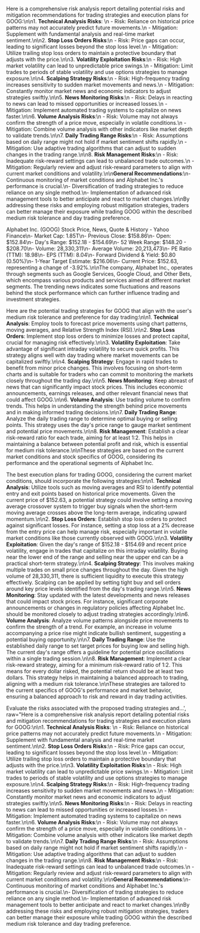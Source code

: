 Here is a comprehensive risk analysis report detailing potential risks and mitigation recommendations for trading strategies and execution plans for GOOG:\n\n1. **Technical Analysis Risks**: \n   - Risk: Reliance on historical price patterns may not accurately predict future movements.\n   - Mitigation: Supplement with fundamental analysis and real-time market sentiment.\n\n2. **Stop Loss Orders Risks**:\n   - Risk: Price gaps can occur, leading to significant losses beyond the stop loss level.\n   - Mitigation: Utilize trailing stop loss orders to maintain a protective boundary that adjusts with the price.\n\n3. **Volatility Exploitation Risks**:\n   - Risk: High market volatility can lead to unpredictable price swings.\n   - Mitigation: Limit trades to periods of stable volatility and use options strategies to manage exposure.\n\n4. **Scalping Strategy Risks**:\n   - Risk: High-frequency trading increases sensitivity to sudden market movements and news.\n   - Mitigation: Constantly monitor market news and economic indicators to adjust strategies swiftly.\n\n5. **News Monitoring Risks**:\n   - Risk: Delays in reacting to news can lead to missed opportunities or increased losses.\n   - Mitigation: Implement automated trading systems to capitalize on news faster.\n\n6. **Volume Analysis Risks**:\n   - Risk: Volume may not always confirm the strength of a price move, especially in volatile conditions.\n   - Mitigation: Combine volume analysis with other indicators like market depth to validate trends.\n\n7. **Daily Trading Range Risks**:\n   - Risk: Assumptions based on daily range might not hold if market sentiment shifts rapidly.\n   - Mitigation: Use adaptive trading algorithms that can adjust to sudden changes in the trading range.\n\n8. **Risk Management Risks**:\n   - Risk: Inadequate risk-reward settings can lead to unbalanced trade outcomes.\n   - Mitigation: Regularly review and adjust risk-reward parameters to align with current market conditions and volatility.\n\n**General Recommendations**:\n- Continuous monitoring of market conditions and Alphabet Inc.'s performance is crucial.\n- Diversification of trading strategies to reduce reliance on any single method.\n- Implementation of advanced risk management tools to better anticipate and react to market changes.\n\nBy addressing these risks and employing robust mitigation strategies, traders can better manage their exposure while trading GOOG within the described medium risk tolerance and day trading preference.

Alphabet Inc. (GOOG) Stock Price, News, Quote & History - Yahoo Finance\n- Market Cap: 1.85T\n- Previous Close: $158.86\n- Open: $152.84\n- Day's Range: $152.18 - $154.69\n- 52 Week Range: $148.20 - $208.70\n- Volume: 28,330,311\n- Average Volume: 20,213,473\n- PE Ratio (TTM): 18.98\n- EPS (TTM): 8.04\n- Forward Dividend & Yield: $0.80 (0.50%)\n- 1-Year Target Estimate: $216.06\n- Current Price: $152.63, representing a change of -3.92%.\n\nThe company, Alphabet Inc., operates through segments such as Google Services, Google Cloud, and Other Bets, which encompass various products and services aimed at different market segments. The trending news indicates some fluctuations and reasons behind the stock performance which can further influence trading and investment strategies.

Here are the potential trading strategies for GOOG that align with the user's medium risk tolerance and preference for day trading:\n\n1. **Technical Analysis**: Employ tools to forecast price movements using chart patterns, moving averages, and Relative Strength Index (RSI).\n\n2. **Stop Loss Orders**: Implement stop loss orders to minimize losses and protect capital, crucial for managing risk effectively.\n\n3. **Volatility Exploitation**: Take advantage of significant intraday volatility to secure quick profits. This strategy aligns well with day trading where market movements can be capitalized swiftly.\n\n4. **Scalping Strategy**: Engage in rapid trades to benefit from minor price changes. This involves focusing on short-term charts and is suitable for traders who can commit to monitoring the markets closely throughout the trading day.\n\n5. **News Monitoring**: Keep abreast of news that can significantly impact stock prices. This includes economic announcements, earnings releases, and other relevant financial news that could affect GOOG.\n\n6. **Volume Analysis**: Use trading volume to confirm trends. This helps in understanding the strength behind price movements and in making informed trading decisions.\n\n7. **Daily Trading Range**: Analyze the daily trading range to determine optimal buying or selling points. This strategy uses the day's price range to gauge market sentiment and potential price movements.\n\n8. **Risk Management**: Establish a clear risk-reward ratio for each trade, aiming for at least 1:2. This helps in maintaining a balance between potential profit and risk, which is essential for medium risk tolerance.\n\nThese strategies are based on the current market conditions and stock specifics of GOOG, considering its performance and the operational segments of Alphabet Inc.

The best execution plans for trading GOOG, considering the current market conditions, should incorporate the following strategies:\n\n1. **Technical Analysis**: Utilize tools such as moving averages and RSI to identify potential entry and exit points based on historical price movements. Given the current price of $152.63, a potential strategy could involve setting a moving average crossover system to trigger buy signals when the short-term moving average crosses above the long-term average, indicating upward momentum.\n\n2. **Stop Loss Orders**: Establish stop loss orders to protect against significant losses. For instance, setting a stop loss at a 2% decrease from the entry price can help manage risk, especially important in volatile market conditions like those currently observed with GOOG.\n\n3. **Volatility Exploitation**: Given the day's range of $152.18 - $154.69 and recent price volatility, engage in trades that capitalize on this intraday volatility. Buying near the lower end of the range and selling near the upper end can be a practical short-term strategy.\n\n4. **Scalping Strategy**: This involves making multiple trades on small price changes throughout the day. Given the high volume of 28,330,311, there is sufficient liquidity to execute this strategy effectively. Scalping can be applied by setting tight buy and sell orders around key price levels identified from the day's trading range.\n\n5. **News Monitoring**: Stay updated with the latest developments and news releases that could impact stock prices. For instance, significant corporate announcements or changes in regulatory policies affecting Alphabet Inc. should be monitored closely to adjust trading strategies accordingly.\n\n6. **Volume Analysis**: Analyze volume patterns alongside price movements to confirm the strength of a trend. For example, an increase in volume accompanying a price rise might indicate bullish sentiment, suggesting a potential buying opportunity.\n\n7. **Daily Trading Range**: Use the established daily range to set target prices for buying low and selling high. The current day's range offers a guideline for potential price oscillations within a single trading session.\n\n8. **Risk Management**: Implement a clear risk-reward strategy, aiming for a minimum risk-reward ratio of 1:2. This means for every dollar risked, the potential return should be at least two dollars. This strategy helps in maintaining a balanced approach to trading, aligning with a medium risk tolerance.\n\nThese strategies are tailored to the current specifics of GOOG's performance and market behavior, ensuring a balanced approach to risk and reward in day trading activities.

Evaluate the risks associated with the proposed trading strategies and...', raw="Here is a comprehensive risk analysis report detailing potential risks and mitigation recommendations for trading strategies and execution plans for GOOG:\n\n1. **Technical Analysis Risks**: \n   - Risk: Reliance on historical price patterns may not accurately predict future movements.\n   - Mitigation: Supplement with fundamental analysis and real-time market sentiment.\n\n2. **Stop Loss Orders Risks**:\n   - Risk: Price gaps can occur, leading to significant losses beyond the stop loss level.\n   - Mitigation: Utilize trailing stop loss orders to maintain a protective boundary that adjusts with the price.\n\n3. **Volatility Exploitation Risks**:\n   - Risk: High market volatility can lead to unpredictable price swings.\n   - Mitigation: Limit trades to periods of stable volatility and use options strategies to manage exposure.\n\n4. **Scalping Strategy Risks**:\n   - Risk: High-frequency trading increases sensitivity to sudden market movements and news.\n   - Mitigation: Constantly monitor market news and economic indicators to adjust strategies swiftly.\n\n5. **News Monitoring Risks**:\n   - Risk: Delays in reacting to news can lead to missed opportunities or increased losses.\n   - Mitigation: Implement automated trading systems to capitalize on news faster.\n\n6. **Volume Analysis Risks**:\n   - Risk: Volume may not always confirm the strength of a price move, especially in volatile conditions.\n   - Mitigation: Combine volume analysis with other indicators like market depth to validate trends.\n\n7. **Daily Trading Range Risks**:\n   - Risk: Assumptions based on daily range might not hold if market sentiment shifts rapidly.\n   - Mitigation: Use adaptive trading algorithms that can adjust to sudden changes in the trading range.\n\n8. **Risk Management Risks**:\n   - Risk: Inadequate risk-reward settings can lead to unbalanced trade outcomes.\n   - Mitigation: Regularly review and adjust risk-reward parameters to align with current market conditions and volatility.\n\n**General Recommendations**:\n- Continuous monitoring of market conditions and Alphabet Inc.'s performance is crucial.\n- Diversification of trading strategies to reduce reliance on any single method.\n- Implementation of advanced risk management tools to better anticipate and react to market changes.\n\nBy addressing these risks and employing robust mitigation strategies, traders can better manage their exposure while trading GOOG within the described medium risk tolerance and day trading preference.